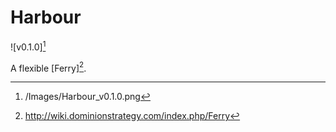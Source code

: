 # Harbour

![v0.1.0][^v0.1.0]

A flexible [Ferry][^Ferry].

[^v0.1.0]: /Images/Harbour_v0.1.0.png
[^Ferry]: http://wiki.dominionstrategy.com/index.php/Ferry
